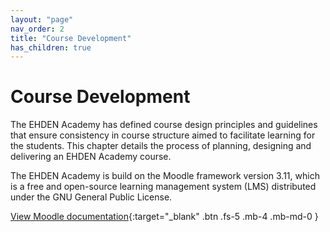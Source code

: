 ```yaml
---
layout: "page"
nav_order: 2
title: "Course Development"
has_children: true
---
```

# Course Development

The EHDEN Academy has defined course design principles and guidelines that ensure consistency in course structure aimed to facilitate learning for the students. This chapter details the process of planning, designing and delivering an EHDEN Academy course.

The EHDEN Academy is build on the Moodle framework version 3.11, which is a free and open-source learning management system (LMS) distributed under the GNU General Public License.

[View Moodle documentation](https://docs.moodle.org/311/en/Main_page){:target="_blank" .btn .fs-5 .mb-4 .mb-md-0 }
